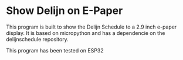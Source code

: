 # Show Delijn on E-Paper
This program is built to show the Delijn Schedule to a 2.9 inch e-paper display.
It is based on micropython and has a dependencie on the delijnschedule repository.

This program has been tested on ESP32
